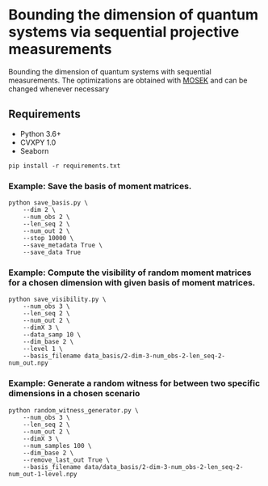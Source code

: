 # Bounding the dimension of quantum systems via sequential projective measurements

 Bounding the dimension of quantum systems with sequential measurements. The optimizations are obtained with [MOSEK](https://www.mosek.com/) and can be changed whenever necessary

 ## Requirements
 * Python 3.6+
 * CVXPY 1.0
 * Seaborn

 ```shell
 pip install -r requirements.txt
 ```

 ### Example: Save the basis of moment matrices.

 ```shell
 python save_basis.py \
     --dim 2 \
     --num_obs 2 \
     --len_seq 2 \
     --num_out 2 \
     --stop 10000 \
     --save_metadata True \
     --save_data True
 ```

 ### Example: Compute the visibility of random moment matrices for a chosen dimension with given basis of moment matrices.

 ```shell
 python save_visibility.py \
     --num_obs 3 \
     --len_seq 2 \
     --num_out 2 \
     --dimX 3 \
     --data_samp 10 \
     --dim_base 2 \
     --level 1 \
     --basis_filename data_basis/2-dim-3-num_obs-2-len_seq-2-num_out.npy
 ```

 ### Example: Generate a random witness for between two specific dimensions in a chosen scenario

 ```shell
 python random_witness_generator.py \
     --num_obs 3 \
     --len_seq 2 \
     --num_out 2 \
     --dimX 3 \
     --num_samples 100 \
     --dim_base 2 \
     --remove_last_out True \
     --basis_filename data/data_basis/2-dim-3-num_obs-2-len_seq-2-num_out-1-level.npy
 ```

